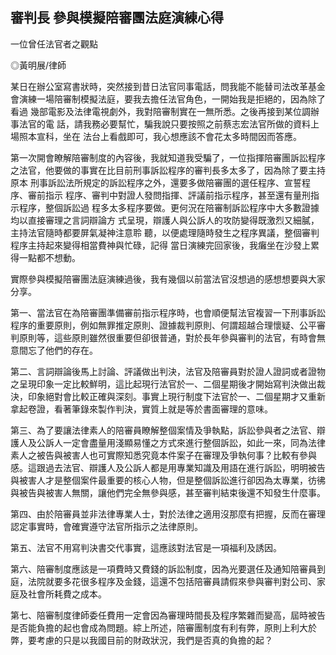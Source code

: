 ## 審判長 參與模擬陪審團法庭演練心得
一位曾任法官者之觀點

◎黃明展/律師

某日在辦公室寫書狀時，突然接到昔日法官同事電話，問我能不能替司法改革基金
會演練一場陪審制模擬法庭，要我去擔任法官角色，一開始我是拒絕的，因為除了看過
幾部電影及法律電視劇外，我對陪審制實在一無所悉。之後再接到某位調辦事法官的電
話，請我務必要幫忙，騙我說只要按照之前蔡志宏法官所做的資料上場照本宣科，坐在
法台上看戲即可，我心想應該不會花太多時間因而答應。

第一次開會瞭解陪審制度的內容後，我就知道我受騙了，一位指揮陪審團訴訟程序
之法官，他要做的事實在比目前刑事訴訟程序的審判長多太多了，因為除了要主持原本
刑事訴訟法所規定的訴訟程序之外，還要多做陪審團的選任程序、宣誓程序、審前指示
程序、審判中對證人發問指揮、評議前指示程序，甚至還有量刑指示程序，整個訴訟過
程多太多程序要做。更何況在陪審制訴訟程序中大多數證據均以直接審理之言詞辯論方
式呈現，辯護人與公訴人的攻防變得既激烈又細膩，主持法官隨時都要屏氣凝神注意聆
聽，以便處理隨時發生之程序異議，整個審判程序主持起來變得相當費神與忙碌，記得
當日演練完回家後，我癱坐在沙發上累得一點都不想動。

實際參與模擬陪審團法庭演練過後，我有幾個以前當法官沒想過的感想想要與大家分享。

第一、當法官在為陪審團準備審前指示程序時，也會順便幫法官複習一下刑事訴訟程序的重要原則，例如無罪推定原則、證據裁判原則、何謂超越合理懷疑、公平審判原則等，這些原則雖然很重要但卻很普通，對於長年參與審判的法官，有時會無意間忘了他們的存在。

第二、言詞辯論後馬上討論、評議做出判決，法官及陪審員對於證人證詞或者證物之呈現印象一定比較鮮明，這比起現行法官於一、二個星期後才開始寫判決做出裁決，印象絕對會比較正確與深刻。事實上現行制度下法官於一、二個星期才又重新拿起卷證，看著筆錄來製作判決，實質上就是等於書面審理的意味。

第三、為了要讓法律素人的陪審員瞭解整個案情及爭執點，訴訟參與者之法官、辯護人及公訴人一定會盡量用淺顯易懂之方式來進行整個訴訟，如此一來，同為法律素人之被告與被害人也可實際知悉究竟本件案子在審理及爭執何事？比較有參與感。這跟過去法官、辯護人及公訴人都是用專業知識及用語在進行訴訟，明明被告與被害人才是整個案件最重要的核心人物，但是整個訴訟進行卻因為太專業，彷彿與被告與被害人無關，讓他們完全無參與感，甚至審判結束後還不知發生什麼事。

第四、由於陪審員並非法律專業人士，對於法律之適用沒那麼有把握，反而在審理認定事實時，會確實遵守法官所指示之法律原則。

第五、法官不用寫判決書交代事實，這應該對法官是一項福利及誘因。

第六、陪審制度應該是一項費時又費錢的訴訟制度，因為光要選任及通知陪審員到庭，法院就要多花很多程序及金錢，這還不包括陪審員請假來參與審判對公司、家庭及社會所耗費之成本。

第七、陪審制度律師委任費用一定會因為審理時間長及程序繁雜而變高，屆時被告是否能負擔的起也會成為問題。綜上所述，陪審團制度有利有弊，原則上利大於弊，要考慮的只是以我國目前的財政狀況，我們是否真的負擔的起？
